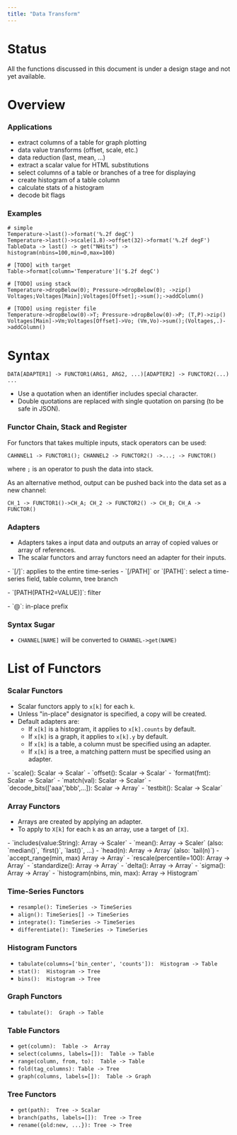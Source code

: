 ```yaml
---
title: "Data Transform"
---
```


# Status
All the functions discussed in this document is under a design stage and not yet available.

# Overview
### Applications
- extract columns of a table for graph plotting
- data value transforms (offset, scale, etc.)
- data reduction (last, mean, ...)
- extract a scalar value for HTML substitutions
- select columns of a table or branches of a tree for displaying
- create histogram of a table column
- calculate stats of a histogram
- decode bit flags
  
### Examples
```
# simple
Temperature->last()->format('%.2f degC')
Temperature->last()->scale(1.8)->offset(32)->format('%.2f degF')
TableData -> last() -> get("NHits") -> histogram(nbins=100,min=0,max=100)

# [TODO] with target
Table->format[column='Temperature']('$.2f degC')

# [TODO] using stack
Temperature->dropBelow(0); Pressure->dropBelow(0); ->zip()
Voltages;Voltages[Main];Voltages[Offset];->sum();->addColumn()

# [TODO] using register file
Temperature->dropBelow(0)->T; Pressure->dropBelow(0)->P; (T,P)->zip()
Voltages[Main]->Vm;Voltages[Offset]->Vo; (Vm,Vo)->sum();(Voltages,.)->addColumn()

```

# Syntax
```
DATA[ADAPTER1] -> FUNCTOR1(ARG1, ARG2, ...)[ADAPTER2] -> FUNCTOR2(...) ...
```

- Use a quotation when an identifier includes special character.
- Double quotations are replaced with single quotation on parsing (to be safe in JSON).

### Functor Chain, Stack and Register
For functors that takes multiple inputs, stack operators can be used:
```
CAHNNEL1 -> FUNCTOR1(); CHANNEL2 -> FUNCTOR2() ->...; -> FUNCTOR()
```
where `;` is an operator to push the data into stack.

As an alternative method, output can be pushed back into the data set as a new channel:
```
CH_1 -> FUNCTOR1()->CH_A; CH_2 -> FUNCTOR2() -> CH_B; CH_A -> FUNCTOR()
```

### Adapters
- Adapters takes a input data and outputs an array of copied values or array of references.
- The scalar functors and array functors need an adapter for their inputs.
<p>
- `[/]`: applies to the entire time-series
- `[/PATH]` or `[PATH]`: select a time-series field, table column, tree branch
<p>
- `[PATH(PATH2=VALUE)]`: filter
<p>
- `@`: in-place prefix
  
### Syntax Sugar
- `CHANNEL[NAME]` will be converted to `CHANNEL->get(NAME)`

# List of Functors

### Scalar Functors
- Scalar functors apply to `x[k]` for each `k`.
- Unless "in-place" designator is specified, a copy will be created.
- Default adapters are:
  - If `x[k]` is a histogram, it applies to `x[k].counts` by default.
  - If `x[k]` is a graph, it applies to `x[k].y` by default.
  - If `x[k]` is a table, a column must be specified using an adapter.
  - If `x[k]` is a tree, a matching pattern must be specified using an adapter.
<p>
- `scale():  Scalar<Number> -> Scalar<Number>`
- `offset():  Scalar<Number> -> Scalar<Number>`
- `format(fmt):  Scalar<Number> -> Scalar<String>`
- `match(val):  Scalar<String> -> Scalar<Bool>`
- `decode_bits(['aaa','bbb',...]): Scalar<Number> -> Array<String>`
- `testbit():  Scalar<Number> -> Scalar<Bool>`

### Array Functors
- Arrays are created by applying an adapter.
- To apply to `X[k]` for each `k` as an array, use a target of `[X]`.
<p>
- `includes(value:String): Array<String> -> Scaler<Bool>`
- `mean(): Array<Number> -> Scaler<Number>`  (also: `median()`, `first()`, `last()`, ...)
- `head(n): Array -> Array` (also: `tail(n)`)
- `accept_range(min, max) Array<Number> -> Array<Number>`
- `rescale(percentile=100): Array<Number> -> Array<Number>`
- `standardize(): Array<Number> -> Array<Number>`
- `delta():  Array<Number> -> Array<Number>`
- `sigma():  Array<Number> -> Array<Number>`
- `histogram(nbins, min, max):  Array<Number> -> Histogram`
      
### Time-Series Functors
- `resample(): TimeSeries -> TimeSeries`
- `align(): TimeSeries[] -> TimeSeries`
- `integrate(): TimeSeries -> TimeSeries`
- `differentiate(): TimeSeries -> TimeSeries`

### Histogram Functors
- `tabulate(columns=['bin_center', 'counts']):  Histogram -> Table`
- `stat():  Histogram -> Tree`
- `bins():  Histogram -> Tree`

### Graph Functors
- `tabulate():  Graph -> Table`
  
### Table Functors
- `get(column):  Table ->  Array`
- `select(columns, labels=[]):  Table -> Table`
- `range(column, from, to):  Table -> Table`
- `fold(tag_columns): Table -> Tree`
- `graph(columns, labels=[]):  Table -> Graph`

### Tree Functors
- `get(path):  Tree -> Scalar`
- `branch(paths, labels=[]):  Tree -> Tree`
- `rename({old:new, ...}): Tree -> Tree`
